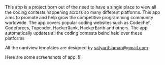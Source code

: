 This app is a project born out of the need to have a single place to view all the coding contests happening across so many different platforms. This app aims to promote and help grow the competitive programming community worldwide.
The app covers popular coding websites such as Codechef, Codeforces, Topcoder, HackerRank, HackerEarth and others. The app automatically updates all the coding contests beind held over these platforms

All the cardview templates are designed by satyarthiaman@gmail.com


Here are some screenshots of app.
![
